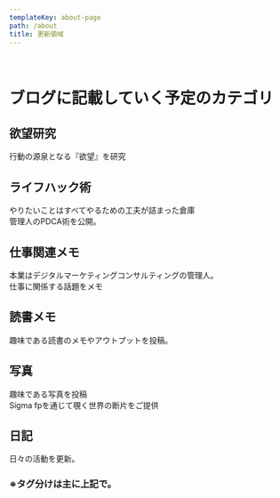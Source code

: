 ```yaml
---
templateKey: about-page
path: /about
title: 更新領域
---
```

<br>

# ブログに記載していく予定のカテゴリ

## **欲望研究**

行動の源泉となる『欲望』を研究

## **ライフハック術**

やりたいことはすべてやるための工夫が詰まった倉庫\
管理人のPDCA術を公開。

## 仕事関連メモ

本業はデジタルマーケティングコンサルティングの管理人。\
仕事に関係する話題をメモ

## 読書メモ

趣味である読書のメモやアウトプットを投稿。

## 写真

趣味である写真を投稿\
Sigma fpを通じて覗く世界の断片をご提供

## 日記

日々の活動を更新。



### ※タグ分けは主に上記で。